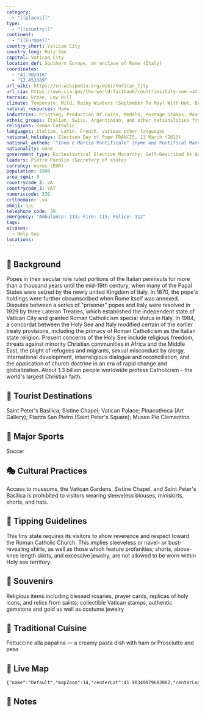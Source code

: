 ```yaml
---
category:
  - "[[places]]"
type:
  - "[[country]]"
continent:
  - "[[Europe]]"
country_short: Vatican City
country_long: Holy See
capital: Vatican City
location_def: Southern Europe, an enclave of Rome (Italy)
coordinates:
  - "41.902916"
  - "12.453389"
url_wiki: https://en.wikipedia.org/wiki/Vatican_City
url_cia: https://www.cia.gov/the-world-factbook/countries/holy-see-vatican-city/
terrain: Urban; Low Hill
climate: Temperate; Mild, Rainy Winters (September To May) With Hot, Dry Summers (May To September)
natural_resources: None
industries: Printing; Production Of Coins, Medals, Postage Stamps; Mosaics, Staff Uniforms; Worldwide Banking And Financial Activities
ethnic_groups: Italian, Swiss, Argentinian, and other nationalities from around the world (2017)
religions: Roman Catholic
languages: Italian, Latin, French, various other languages
national_holidays: Election Day of Pope FRANCIS, 13 March (2013)
national_anthem: '"Inno e Marcia Pontificale" (Hymn and Pontifical March); often called The Pontifical Hymn'
nationality: none
government_type: Ecclesiastical Elective Monarchy; Self-Described As An "Absolute Monarchy"
leaders: Pietro Parolin (Secretary of state)
currency: euros (EUR)
population: 1000
area_sqmi: 0
countrycode_2: VA
countrycode_3: VAT
numericcode: 336
cctldomain: .va
emoji: 🇻🇦
telephone_code: 39
emergency: "Ambulance: 113; Fire: 115; Police: 112"
tags: 
aliases:
  - Holy See
locations:
---
```

## 🌱 Background
Popes in their secular role ruled portions of the Italian peninsula for more than a thousand years until the mid-19th century, when many of the Papal States were seized by the newly united Kingdom of Italy. In 1870, the pope's holdings were further circumscribed when Rome itself was annexed. Disputes between a series of "prisoner" popes and Italy were resolved in 1929 by three Lateran Treaties, which established the independent state of Vatican City and granted Roman Catholicism special status in Italy. In 1984, a concordat between the Holy See and Italy modified certain of the earlier treaty provisions, including the primacy of Roman Catholicism as the Italian state religion. Present concerns of the Holy See include religious freedom, threats against minority Christian communities in Africa and the Middle East, the plight of refugees and migrants, sexual misconduct by clergy, international development, interreligious dialogue and reconciliation, and the application of church doctrine in an era of rapid change and globalization. About 1.3 billion people worldwide profess Catholicism - the world's largest Christian faith.

## 📌 Tourist Destinations
Saint Peter's Basilica; Sistine Chapel; Vatican Palace; Pinacotheca (Art Gallery); Piazza San Pietro (Saint Peter's Square); Museo Pio Clementino

## 🥇 Major Sports
Soccer

## 🎭 Cultural Practices
Access to museums, the Vatican Gardens, Sistine Chapel, and Saint Peter's Basilica is prohibited to visitors wearing sleeveless blouses, miniskirts, shorts, and hats.

## 🫰 Tipping Guidelines
This tiny state requires its visitors to show reverence and respect toward the Roman Catholic Church. This implies sleeveless or navel- or bust-revealing shirts, as well as those which feature profanities; shorts, above-knee length skirts, and excessive jewelry, are not allowed to be worn within Holy see territory.

## 🎁 Souvenirs
Religious items including blessed rosaries, prayer cards, replicas of holy icons, and relics from saints; collectible Vatican stamps, authentic gemstone and gold as well as costume jewelry

## 🍲 Traditional Cuisine
Fettuccine alla papalina — a creamy pasta dish with ham or Prosciutto and peas

## 📡 Live Map
```mapview
{"name":"Default","mapZoom":14,"centerLat":41.90349079682062,"centerLng":12.452359559847377,"query":"","chosenMapSource":0}
```

## 📒 Notes

